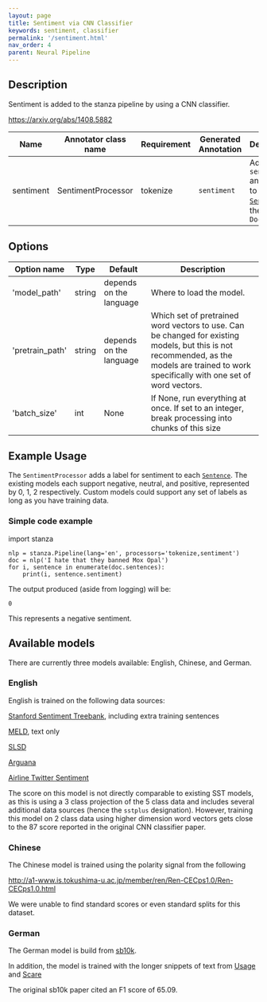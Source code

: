 ```yaml
---
layout: page
title: Sentiment via CNN Classifier
keywords: sentiment, classifier
permalink: '/sentiment.html'
nav_order: 4
parent: Neural Pipeline
---
```


## Description

Sentiment is added to the stanza pipeline by using a CNN classifier.

https://arxiv.org/abs/1408.5882

| Name | Annotator class name | Requirement | Generated Annotation | Description |
| --- | --- | --- | --- | --- |
| sentiment | SentimentProcessor | tokenize | `sentiment` | Adds the `sentiment` annotation to each [`Sentence`](data_objects.md#sentence) in the `Document` |

## Options

| Option name | Type | Default | Description |
| --- | --- | --- | --- |
| 'model_path' | string | depends on the language | Where to load the model. |
| 'pretrain_path' | string | depends on the language | Which set of pretrained word vectors to use. Can be changed for existing models, but this is not recommended, as the models are trained to work specifically with one set of word vectors. |
| 'batch_size' | int | None | If None, run everything at once.  If set to an integer, break processing into chunks of this size |

## Example Usage

The `SentimentProcessor` adds a label for sentiment to each
[`Sentence`](data_objects.md#sentence).  The existing models each
support negative, neutral, and positive, represented by 0, 1, 2
respectively.  Custom models could support any set of labels as long
as you have training data.

### Simple code example

import stanza

```
nlp = stanza.Pipeline(lang='en', processors='tokenize,sentiment')
doc = nlp('I hate that they banned Mox Opal')
for i, sentence in enumerate(doc.sentences):
    print(i, sentence.sentiment)
```

The output produced (aside from logging) will be:

```
0
```

This represents a negative sentiment.

## Available models

There are currently three models available: English, Chinese, and German.

### English

English is trained on the following data sources:

[Stanford Sentiment Treebank](https://github.com/stanfordnlp/sentiment-treebank), including extra training sentences

[MELD](https://github.com/declare-lab/MELD/tree/master/data/MELD), text only

[SLSD](addlinkhere)

[Arguana](addlinkhere)

[Airline Twitter Sentiment](addlinkhere)

The score on this model is not directly comparable to existing SST
models, as this is using a 3 class projection of the 5 class data and
includes several additional data sources (hence the `sstplus`
designation).  However, training this model on 2 class data using
higher dimension word vectors gets close to the 87 score reported in
the original CNN classifier paper.

### Chinese

The Chinese model is trained using the polarity signal from the following 

http://a1-www.is.tokushima-u.ac.jp/member/ren/Ren-CECps1.0/Ren-CECps1.0.html

We were unable to find standard scores or even standard splits for this dataset.

### German

The German model is build from [sb10k](https://www.spinningbytes.com/resources/germansentiment/).

In addition, the model is trained with the longer snippets of text
from [Usage](https://www.romanklinger.de/usagecorpus/) and
[Scare](https://www.romanklinger.de/scare/)

The original sb10k paper cited an F1 score of 65.09.